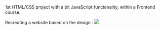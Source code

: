 1st HTML/CSS project with a bit JavaScript funcionality, within a Frontend course.

Recreating a website based on the design :
<img src="https://raw.githubusercontent.com/Malwina89/Sit-On-Chair/master/warsztat1.jpg"/>
